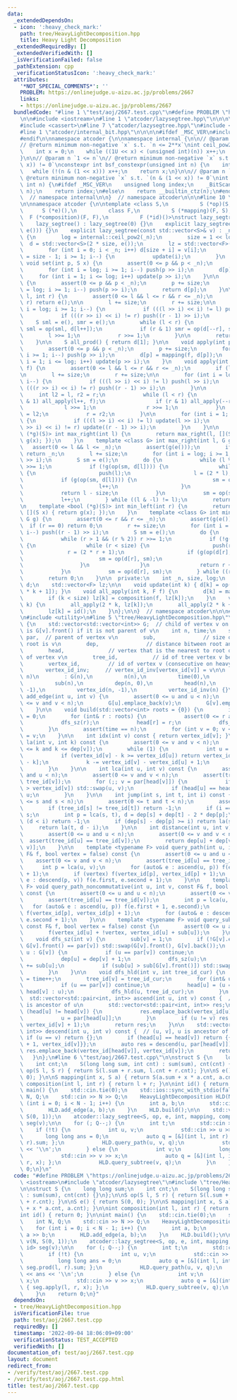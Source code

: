 ```yaml
---
data:
  _extendedDependsOn:
  - icon: ':heavy_check_mark:'
    path: tree/HeavyLightDecomposition.hpp
    title: Heavy Light Decomposition
  _extendedRequiredBy: []
  _extendedVerifiedWith: []
  _isVerificationFailed: false
  _pathExtension: cpp
  _verificationStatusIcon: ':heavy_check_mark:'
  attributes:
    '*NOT_SPECIAL_COMMENTS*': ''
    PROBLEM: https://onlinejudge.u-aizu.ac.jp/problems/2667
    links:
    - https://onlinejudge.u-aizu.ac.jp/problems/2667
  bundledCode: "#line 1 \"test/aoj/2667.test.cpp\"\n#define PROBLEM \"https://onlinejudge.u-aizu.ac.jp/problems/2667\"\
    \n\n#include <iostream>\n#line 1 \"atcoder/lazysegtree.hpp\"\n\n\n\n#include <algorithm>\n\
    #include <cassert>\n#line 7 \"atcoder/lazysegtree.hpp\"\n#include <vector>\n\n\
    #line 1 \"atcoder/internal_bit.hpp\"\n\n\n\n#ifdef _MSC_VER\n#include <intrin.h>\n\
    #endif\n\nnamespace atcoder {\n\nnamespace internal {\n\n// @param n `0 <= n`\n\
    // @return minimum non-negative `x` s.t. `n <= 2**x`\nint ceil_pow2(int n) {\n\
    \    int x = 0;\n    while ((1U << x) < (unsigned int)(n)) x++;\n    return x;\n\
    }\n\n// @param n `1 <= n`\n// @return minimum non-negative `x` s.t. `(n & (1 <<\
    \ x)) != 0`\nconstexpr int bsf_constexpr(unsigned int n) {\n    int x = 0;\n \
    \   while (!(n & (1 << x))) x++;\n    return x;\n}\n\n// @param n `1 <= n`\n//\
    \ @return minimum non-negative `x` s.t. `(n & (1 << x)) != 0`\nint bsf(unsigned\
    \ int n) {\n#ifdef _MSC_VER\n    unsigned long index;\n    _BitScanForward(&index,\
    \ n);\n    return index;\n#else\n    return __builtin_ctz(n);\n#endif\n}\n\n}\
    \  // namespace internal\n\n}  // namespace atcoder\n\n\n#line 10 \"atcoder/lazysegtree.hpp\"\
    \n\nnamespace atcoder {\n\ntemplate <class S,\n          S (*op)(S, S),\n    \
    \      S (*e)(),\n          class F,\n          S (*mapping)(F, S),\n        \
    \  F (*composition)(F, F),\n          F (*id)()>\nstruct lazy_segtree {\n  public:\n\
    \    lazy_segtree() : lazy_segtree(0) {}\n    explicit lazy_segtree(int n) : lazy_segtree(std::vector<S>(n,\
    \ e())) {}\n    explicit lazy_segtree(const std::vector<S>& v) : _n(int(v.size()))\
    \ {\n        log = internal::ceil_pow2(_n);\n        size = 1 << log;\n      \
    \  d = std::vector<S>(2 * size, e());\n        lz = std::vector<F>(size, id());\n\
    \        for (int i = 0; i < _n; i++) d[size + i] = v[i];\n        for (int i\
    \ = size - 1; i >= 1; i--) {\n            update(i);\n        }\n    }\n\n   \
    \ void set(int p, S x) {\n        assert(0 <= p && p < _n);\n        p += size;\n\
    \        for (int i = log; i >= 1; i--) push(p >> i);\n        d[p] = x;\n   \
    \     for (int i = 1; i <= log; i++) update(p >> i);\n    }\n\n    S get(int p)\
    \ {\n        assert(0 <= p && p < _n);\n        p += size;\n        for (int i\
    \ = log; i >= 1; i--) push(p >> i);\n        return d[p];\n    }\n\n    S prod(int\
    \ l, int r) {\n        assert(0 <= l && l <= r && r <= _n);\n        if (l ==\
    \ r) return e();\n\n        l += size;\n        r += size;\n\n        for (int\
    \ i = log; i >= 1; i--) {\n            if (((l >> i) << i) != l) push(l >> i);\n\
    \            if (((r >> i) << i) != r) push((r - 1) >> i);\n        }\n\n    \
    \    S sml = e(), smr = e();\n        while (l < r) {\n            if (l & 1)\
    \ sml = op(sml, d[l++]);\n            if (r & 1) smr = op(d[--r], smr);\n    \
    \        l >>= 1;\n            r >>= 1;\n        }\n\n        return op(sml, smr);\n\
    \    }\n\n    S all_prod() { return d[1]; }\n\n    void apply(int p, F f) {\n\
    \        assert(0 <= p && p < _n);\n        p += size;\n        for (int i = log;\
    \ i >= 1; i--) push(p >> i);\n        d[p] = mapping(f, d[p]);\n        for (int\
    \ i = 1; i <= log; i++) update(p >> i);\n    }\n    void apply(int l, int r, F\
    \ f) {\n        assert(0 <= l && l <= r && r <= _n);\n        if (l == r) return;\n\
    \n        l += size;\n        r += size;\n\n        for (int i = log; i >= 1;\
    \ i--) {\n            if (((l >> i) << i) != l) push(l >> i);\n            if\
    \ (((r >> i) << i) != r) push((r - 1) >> i);\n        }\n\n        {\n       \
    \     int l2 = l, r2 = r;\n            while (l < r) {\n                if (l\
    \ & 1) all_apply(l++, f);\n                if (r & 1) all_apply(--r, f);\n   \
    \             l >>= 1;\n                r >>= 1;\n            }\n            l\
    \ = l2;\n            r = r2;\n        }\n\n        for (int i = 1; i <= log; i++)\
    \ {\n            if (((l >> i) << i) != l) update(l >> i);\n            if (((r\
    \ >> i) << i) != r) update((r - 1) >> i);\n        }\n    }\n\n    template <bool\
    \ (*g)(S)> int max_right(int l) {\n        return max_right(l, [](S x) { return\
    \ g(x); });\n    }\n    template <class G> int max_right(int l, G g) {\n     \
    \   assert(0 <= l && l <= _n);\n        assert(g(e()));\n        if (l == _n)\
    \ return _n;\n        l += size;\n        for (int i = log; i >= 1; i--) push(l\
    \ >> i);\n        S sm = e();\n        do {\n            while (l % 2 == 0) l\
    \ >>= 1;\n            if (!g(op(sm, d[l]))) {\n                while (l < size)\
    \ {\n                    push(l);\n                    l = (2 * l);\n        \
    \            if (g(op(sm, d[l]))) {\n                        sm = op(sm, d[l]);\n\
    \                        l++;\n                    }\n                }\n    \
    \            return l - size;\n            }\n            sm = op(sm, d[l]);\n\
    \            l++;\n        } while ((l & -l) != l);\n        return _n;\n    }\n\
    \n    template <bool (*g)(S)> int min_left(int r) {\n        return min_left(r,\
    \ [](S x) { return g(x); });\n    }\n    template <class G> int min_left(int r,\
    \ G g) {\n        assert(0 <= r && r <= _n);\n        assert(g(e()));\n      \
    \  if (r == 0) return 0;\n        r += size;\n        for (int i = log; i >= 1;\
    \ i--) push((r - 1) >> i);\n        S sm = e();\n        do {\n            r--;\n\
    \            while (r > 1 && (r % 2)) r >>= 1;\n            if (!g(op(d[r], sm)))\
    \ {\n                while (r < size) {\n                    push(r);\n      \
    \              r = (2 * r + 1);\n                    if (g(op(d[r], sm))) {\n\
    \                        sm = op(d[r], sm);\n                        r--;\n  \
    \                  }\n                }\n                return r + 1 - size;\n\
    \            }\n            sm = op(d[r], sm);\n        } while ((r & -r) != r);\n\
    \        return 0;\n    }\n\n  private:\n    int _n, size, log;\n    std::vector<S>\
    \ d;\n    std::vector<F> lz;\n\n    void update(int k) { d[k] = op(d[2 * k], d[2\
    \ * k + 1]); }\n    void all_apply(int k, F f) {\n        d[k] = mapping(f, d[k]);\n\
    \        if (k < size) lz[k] = composition(f, lz[k]);\n    }\n    void push(int\
    \ k) {\n        all_apply(2 * k, lz[k]);\n        all_apply(2 * k + 1, lz[k]);\n\
    \        lz[k] = id();\n    }\n};\n\n}  // namespace atcoder\n\n\n#line 3 \"tree/HeavyLightDecomposition.hpp\"\
    \n#include <utility>\n#line 5 \"tree/HeavyLightDecomposition.hpp\"\n\nstruct HeavyLightDecomposition\
    \ {\n    std::vector<std::vector<int>> G;  // child of vertex v on heavy edge\
    \ is G[v].front() if it is not parent of v\n    int n, time;\n    std::vector<int>\
    \ par,  // parent of vertex v\n        sub,               // size of subtree whose\
    \ root is v\n        dep,               // distance bitween root and vertex v\n\
    \        head,              // vertex that is the nearest to root on heavy path\
    \ of vertex v\n        tree_id,           // id of tree vertex v belongs to\n\
    \        vertex_id,         // id of vertex v (consecutive on heavy paths)\n \
    \       vertex_id_inv;     // vertex_id_inv[vertex_id[v]] = v\n\n    HeavyLightDecomposition(int\
    \ n)\n        : G(n),\n          n(n),\n          time(0),\n          par(n, -1),\n\
    \          sub(n),\n          dep(n, 0),\n          head(n),\n          tree_id(n,\
    \ -1),\n          vertex_id(n, -1),\n          vertex_id_inv(n) {}\n\n    void\
    \ add_edge(int u, int v) {\n        assert(0 <= u and u < n);\n        assert(0\
    \ <= v and v < n);\n        G[u].emplace_back(v);\n        G[v].emplace_back(u);\n\
    \    }\n\n    void build(std::vector<int> roots = {0}) {\n        int tree_id_cur\
    \ = 0;\n        for (int& r : roots) {\n            assert(0 <= r and r < n);\n\
    \            dfs_sz(r);\n            head[r] = r;\n            dfs_hld(r, tree_id_cur++);\n\
    \        }\n        assert(time == n);\n        for (int v = 0; v < n; v++) vertex_id_inv[vertex_id[v]]\
    \ = v;\n    }\n\n    int idx(int v) const { return vertex_id[v]; }\n\n    int\
    \ la(int v, int k) const {\n        assert(0 <= v and v < n);\n        assert(0\
    \ <= k and k <= dep[v]);\n        while (1) {\n            int u = head[v];\n\
    \            if (vertex_id[v] - k >= vertex_id[u]) return vertex_id_inv[vertex_id[v]\
    \ - k];\n            k -= vertex_id[v] - vertex_id[u] + 1;\n            v = par[u];\n\
    \        }\n    }\n\n    int lca(int u, int v) const {\n        assert(0 <= u\
    \ and u < n);\n        assert(0 <= v and v < n);\n        assert(tree_id[u] ==\
    \ tree_id[v]);\n        for (;; v = par[head[v]]) {\n            if (vertex_id[u]\
    \ > vertex_id[v]) std::swap(u, v);\n            if (head[u] == head[v]) return\
    \ u;\n        }\n    }\n\n    int jump(int s, int t, int i) const {\n        assert(0\
    \ <= s and s < n);\n        assert(0 <= t and t < n);\n        assert(0 <= i);\n\
    \        if (tree_id[s] != tree_id[t]) return -1;\n        if (i == 0) return\
    \ s;\n        int p = lca(s, t), d = dep[s] + dep[t] - 2 * dep[p];\n        if\
    \ (d < i) return -1;\n        if (dep[s] - dep[p] >= i) return la(s, i);\n   \
    \     return la(t, d - i);\n    }\n\n    int distance(int u, int v) const {\n\
    \        assert(0 <= u and u < n);\n        assert(0 <= v and v < n);\n      \
    \  assert(tree_id[u] == tree_id[v]);\n        return dep[u] + dep[v] - 2 * dep[lca(u,\
    \ v)];\n    }\n\n    template <typename F> void query_path(int u, int v, const\
    \ F& f, bool vertex = false) const {\n        assert(0 <= u and u < n);\n    \
    \    assert(0 <= v and v < n);\n        assert(tree_id[u] == tree_id[v]);\n  \
    \      int p = lca(u, v);\n        for (auto& e : ascend(u, p)) f(e.second, e.first\
    \ + 1);\n        if (vertex) f(vertex_id[p], vertex_id[p] + 1);\n        for (auto&\
    \ e : descend(p, v)) f(e.first, e.second + 1);\n    }\n\n    template <typename\
    \ F> void query_path_noncommutative(int u, int v, const F& f, bool vertex = false)\
    \ const {\n        assert(0 <= u and u < n);\n        assert(0 <= v and v < n);\n\
    \        assert(tree_id[u] == tree_id[v]);\n        int p = lca(u, v);\n     \
    \   for (auto& e : ascend(u, p)) f(e.first + 1, e.second);\n        if (vertex)\
    \ f(vertex_id[p], vertex_id[p] + 1);\n        for (auto& e : descend(p, v)) f(e.first,\
    \ e.second + 1);\n    }\n\n    template <typename F> void query_subtree(int u,\
    \ const F& f, bool vertex = false) const {\n        assert(0 <= u and u < n);\n\
    \        f(vertex_id[u] + !vertex, vertex_id[u] + sub[u]);\n    }\n\nprivate:\n\
    \    void dfs_sz(int v) {\n        sub[v] = 1;\n        if (!G[v].empty() and\
    \ G[v].front() == par[v]) std::swap(G[v].front(), G[v].back());\n        for (int&\
    \ u : G[v]) {\n            if (u == par[v]) continue;\n            par[u] = v;\n\
    \            dep[u] = dep[v] + 1;\n            dfs_sz(u);\n            sub[v]\
    \ += sub[u];\n            if (sub[u] > sub[G[v].front()]) std::swap(u, G[v].front());\n\
    \        }\n    }\n\n    void dfs_hld(int v, int tree_id_cur) {\n        vertex_id[v]\
    \ = time++;\n        tree_id[v] = tree_id_cur;\n        for (int& u : G[v]) {\n\
    \            if (u == par[v]) continue;\n            head[u] = (u == G[v][0] ?\
    \ head[v] : u);\n            dfs_hld(u, tree_id_cur);\n        }\n    }\n\n  \
    \  std::vector<std::pair<int, int>> ascend(int u, int v) const {  // [u, v), v\
    \ is ancestor of u\n        std::vector<std::pair<int, int>> res;\n        while\
    \ (head[u] != head[v]) {\n            res.emplace_back(vertex_id[u], vertex_id[head[u]]);\n\
    \            u = par[head[u]];\n        }\n        if (u != v) res.emplace_back(vertex_id[u],\
    \ vertex_id[v] + 1);\n        return res;\n    }\n\n    std::vector<std::pair<int,\
    \ int>> descend(int u, int v) const {  // (u, v], u is ancestor of v\n       \
    \ if (u == v) return {};\n        if (head[u] == head[v]) return {{vertex_id[u]\
    \ + 1, vertex_id[v]}};\n        auto res = descend(u, par[head[v]]);\n       \
    \ res.emplace_back(vertex_id[head[v]], vertex_id[v]);\n        return res;\n \
    \   }\n};\n#line 6 \"test/aoj/2667.test.cpp\"\n\nstruct S {\n    long long sum;\n\
    \    int cnt;\n    S(long long sum, int cnt) : sum(sum), cnt(cnt) {}\n};\n\nS\
    \ op(S l, S r) { return S(l.sum + r.sum, l.cnt + r.cnt); }\n\nS e() { return S(0,\
    \ 0); }\n\nS mapping(int x, S a) { return S(a.sum + x * a.cnt, a.cnt); }\n\nint\
    \ composition(int l, int r) { return l + r; }\n\nint id() { return 0; }\n\nint\
    \ main() {\n    std::cin.tie(0);\n    std::ios::sync_with_stdio(false);\n    int\
    \ N, Q;\n    std::cin >> N >> Q;\n    HeavyLightDecomposition HLD(N);\n    for\
    \ (int i = 0; i < N - 1; i++) {\n        int a, b;\n        std::cin >> a >> b;\n\
    \        HLD.add_edge(a, b);\n    }\n    HLD.build();\n\n    std::vector<S> v(N,\
    \ S(0, 1));\n    atcoder::lazy_segtree<S, op, e, int, mapping, composition, id>\
    \ seg(v);\n\n    for (; Q--;) {\n        int t;\n        std::cin >> t;\n    \
    \    if (!t) {\n            int u, v;\n            std::cin >> u >> v;\n     \
    \       long long ans = 0;\n            auto q = [&](int l, int r) { ans += seg.prod(l,\
    \ r).sum; };\n            HLD.query_path(u, v, q);\n            std::cout << ans\
    \ << '\\n';\n        } else {\n            int v;\n            long long x;\n\
    \            std::cin >> v >> x;\n            auto q = [&](int l, int r) { seg.apply(l,\
    \ r, x); };\n            HLD.query_subtree(v, q);\n        }\n    }\n    return\
    \ 0;\n}\n"
  code: "#define PROBLEM \"https://onlinejudge.u-aizu.ac.jp/problems/2667\"\n\n#include\
    \ <iostream>\n#include \"atcoder/lazysegtree\"\n#include \"tree/HeavyLightDecomposition.hpp\"\
    \n\nstruct S {\n    long long sum;\n    int cnt;\n    S(long long sum, int cnt)\
    \ : sum(sum), cnt(cnt) {}\n};\n\nS op(S l, S r) { return S(l.sum + r.sum, l.cnt\
    \ + r.cnt); }\n\nS e() { return S(0, 0); }\n\nS mapping(int x, S a) { return S(a.sum\
    \ + x * a.cnt, a.cnt); }\n\nint composition(int l, int r) { return l + r; }\n\n\
    int id() { return 0; }\n\nint main() {\n    std::cin.tie(0);\n    std::ios::sync_with_stdio(false);\n\
    \    int N, Q;\n    std::cin >> N >> Q;\n    HeavyLightDecomposition HLD(N);\n\
    \    for (int i = 0; i < N - 1; i++) {\n        int a, b;\n        std::cin >>\
    \ a >> b;\n        HLD.add_edge(a, b);\n    }\n    HLD.build();\n\n    std::vector<S>\
    \ v(N, S(0, 1));\n    atcoder::lazy_segtree<S, op, e, int, mapping, composition,\
    \ id> seg(v);\n\n    for (; Q--;) {\n        int t;\n        std::cin >> t;\n\
    \        if (!t) {\n            int u, v;\n            std::cin >> u >> v;\n \
    \           long long ans = 0;\n            auto q = [&](int l, int r) { ans +=\
    \ seg.prod(l, r).sum; };\n            HLD.query_path(u, v, q);\n            std::cout\
    \ << ans << '\\n';\n        } else {\n            int v;\n            long long\
    \ x;\n            std::cin >> v >> x;\n            auto q = [&](int l, int r)\
    \ { seg.apply(l, r, x); };\n            HLD.query_subtree(v, q);\n        }\n\
    \    }\n    return 0;\n}"
  dependsOn:
  - tree/HeavyLightDecomposition.hpp
  isVerificationFile: true
  path: test/aoj/2667.test.cpp
  requiredBy: []
  timestamp: '2022-09-04 18:06:09+09:00'
  verificationStatus: TEST_ACCEPTED
  verifiedWith: []
documentation_of: test/aoj/2667.test.cpp
layout: document
redirect_from:
- /verify/test/aoj/2667.test.cpp
- /verify/test/aoj/2667.test.cpp.html
title: test/aoj/2667.test.cpp
---
```

